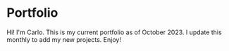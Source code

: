# Portfolio
Hi! I'm Carlo. This is my current portfolio as of October 2023. I update this monthly to add my new projects. Enjoy!
